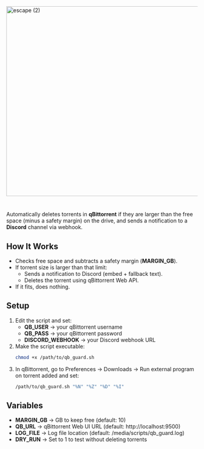 <img width="1920" height="500" alt="escape (2)" src="https://github.com/user-attachments/assets/6c477235-d1bf-4e35-8817-de27d84e5d03" />

#

Automatically deletes torrents in **qBittorrent** if they are larger than the free space (minus a safety margin) on the drive, and sends a notification to a **Discord** channel via webhook.

## How It Works
- Checks free space and subtracts a safety margin (**MARGIN_GB**).
- If torrent size is larger than that limit:
  - Sends a notification to Discord (embed + fallback text).
  - Deletes the torrent using qBittorrent Web API.
- If it fits, does nothing.

## Setup
1. Edit the script and set:
   - **QB_USER** → your qBittorrent username  
   - **QB_PASS** → your qBittorrent password  
   - **DISCORD_WEBHOOK** → your Discord webhook URL
2. Make the script executable:
   ```bash
   chmod +x /path/to/qb_guard.sh

3. In qBittorrent, go to Preferences → Downloads → Run external program on torrent added and set:
   ```bash
   /path/to/qb_guard.sh "%N" "%Z" "%D" "%I"

## Variables
- **MARGIN_GB** → GB to keep free (default: 10)
- **QB_URL** → qBittorrent Web UI URL (default: http://localhost:9500)
- **LOG_FILE** → Log file location (default: /media/scripts/qb_guard.log)
- **DRY_RUN** → Set to 1 to test without deleting torrents
